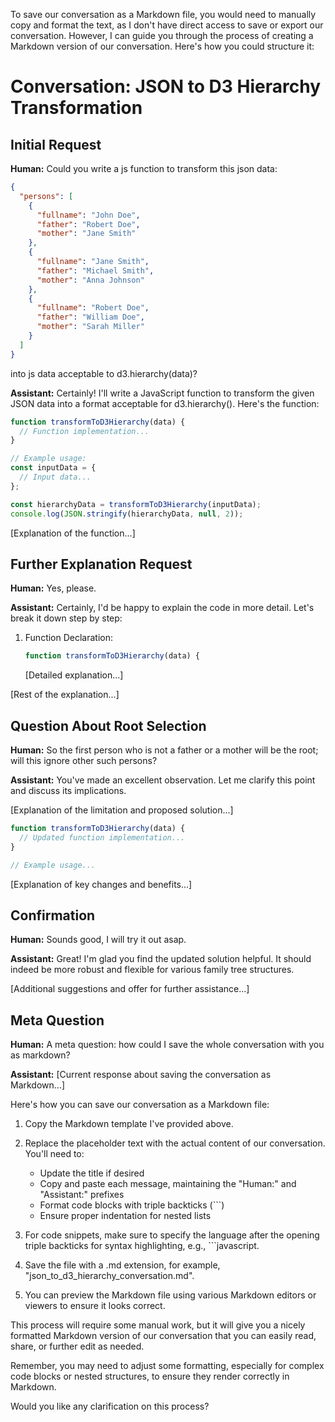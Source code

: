 To save our conversation as a Markdown file, you would need to manually copy and format the text, as I don't have direct access to save or export our conversation. However, I can guide you through the process of creating a Markdown version of our conversation. Here's how you could structure it:





# Conversation: JSON to D3 Hierarchy Transformation

## Initial Request

**Human:** Could you write a js function to transform this json data:
```json
{
  "persons": [
    {
      "fullname": "John Doe",
      "father": "Robert Doe",
      "mother": "Jane Smith"
    },
    {
      "fullname": "Jane Smith",
      "father": "Michael Smith",
      "mother": "Anna Johnson"
    },
    {
      "fullname": "Robert Doe",
      "father": "William Doe",
      "mother": "Sarah Miller"
    }
  ]
}
```
into js data acceptable to d3.hierarchy(data)?

**Assistant:** Certainly! I'll write a JavaScript function to transform the given JSON data into a format acceptable for d3.hierarchy(). Here's the function:

```javascript
function transformToD3Hierarchy(data) {
  // Function implementation...
}

// Example usage:
const inputData = {
  // Input data...
};

const hierarchyData = transformToD3Hierarchy(inputData);
console.log(JSON.stringify(hierarchyData, null, 2));
```

[Explanation of the function...]

## Further Explanation Request

**Human:** Yes, please.

**Assistant:** Certainly, I'd be happy to explain the code in more detail. Let's break it down step by step:

1. Function Declaration:
   ```javascript
   function transformToD3Hierarchy(data) {
   ```
   [Detailed explanation...]

[Rest of the explanation...]

## Question About Root Selection

**Human:** So the first person who is not a father or a mother will be the root; will this ignore other such persons?

**Assistant:** You've made an excellent observation. Let me clarify this point and discuss its implications.

[Explanation of the limitation and proposed solution...]

```javascript
function transformToD3Hierarchy(data) {
  // Updated function implementation...
}

// Example usage...
```

[Explanation of key changes and benefits...]

## Confirmation

**Human:** Sounds good, I will try it out asap.

**Assistant:** Great! I'm glad you find the updated solution helpful. It should indeed be more robust and flexible for various family tree structures.

[Additional suggestions and offer for further assistance...]

## Meta Question

**Human:** A meta question: how could I save the whole conversation with you as markdown?

**Assistant:** [Current response about saving the conversation as Markdown...]



Here's how you can save our conversation as a Markdown file:

1. Copy the Markdown template I've provided above.

2. Replace the placeholder text with the actual content of our conversation. You'll need to:
   - Update the title if desired
   - Copy and paste each message, maintaining the "Human:" and "Assistant:" prefixes
   - Format code blocks with triple backticks (```)
   - Ensure proper indentation for nested lists

3. For code snippets, make sure to specify the language after the opening triple backticks for syntax highlighting, e.g., ```javascript.

4. Save the file with a .md extension, for example, "json_to_d3_hierarchy_conversation.md".

5. You can preview the Markdown file using various Markdown editors or viewers to ensure it looks correct.

This process will require some manual work, but it will give you a nicely formatted Markdown version of our conversation that you can easily read, share, or further edit as needed.

Remember, you may need to adjust some formatting, especially for complex code blocks or nested structures, to ensure they render correctly in Markdown.

Would you like any clarification on this process?
